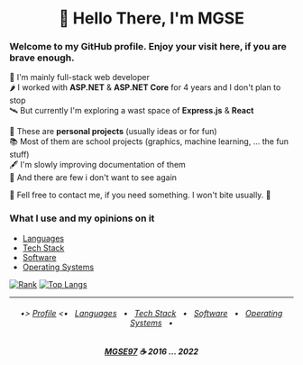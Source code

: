 <h1 align="center"> 🖖 Hello There, I'm MGSE </h1>

### Welcome to my GitHub profile. Enjoy your visit here, if you are brave enough.

🎯 I'm mainly full-stack web developer<br/>
🌶 I worked with **ASP.NET** & **ASP.NET Core** for 4 years and I don't plan to stop<br/>
🛰 But currently I'm exploring a wast space of **Express.js** & **React**<br/>

🥋 These are **personal projects** (usually ideas or for fun)<br/>
📚 Most of them are school projects (graphics, machine learning, ... the fun stuff)<br/>
🖋 I'm slowly improving documentation of them<br/>
🥊 And there are few i don't want to see again<br/>

📧 Fell free to contact me, if you need something. I won't bite usually. 🙂

### What I use and my opinions on it

 - [Languages](Pages/Languages.md)
 - [Tech Stack](Pages/TechStack.md)
 - [Software](Pages/Software.md)
 - [Operating Systems](Pages/Systems.md)

[![Rank](https://github-readme-stats.vercel.app/api?username=MGSE97&show_icons=true&count_private=true&include_all_commits=true&title_color=d59000&icon_color=d59000&text_color=c9d1d9&bg_color=0d1117&hide_border=true&custom_title=GitHub%20Stats%20%26%20Rank)](https://github.com/anuraghazra/github-readme-stats)
[![Top Langs](https://github-readme-stats.vercel.app/api/top-langs/?username=MGSE97&title_color=d59000&icon_color=d59000&text_color=c9d1d9&bg_color=0d1117&hide_border=true&card_width=280&layout=compact&langs_count=8)](https://github.com/anuraghazra/github-readme-stats)

---

<h6 align="center">
    
 •> [Profile](README.md) <• &nbsp;
[Languages](Pages/Languages.md) &nbsp; • &nbsp;
[Tech Stack](Pages/TechStack.md) &nbsp; • &nbsp;
[Software](Pages/Software.md) &nbsp; • &nbsp; 
[Operating Systems](Pages/Systems.md) &nbsp; • 
</h6>
<h6 align="center">
    <b><a href="https://github.com/MGSE97" target="_blank">MGSE97</a> ☕ 2016 ... 2022</b>
</h6>